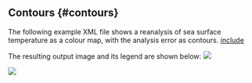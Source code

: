 ## Contours {#contours}

The following example XML file shows a reanalysis of sea surface temperature as a colour map, with the analysis error as contours.
[include](contours.xml)

The resulting output image and its legend are shown below:
![](contours.png)

![](contours-legend.png)